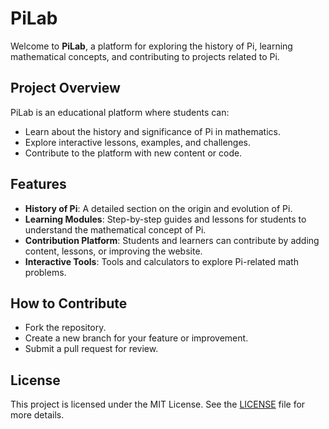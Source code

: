 # PiLab

Welcome to **PiLab**, a platform for exploring the history of Pi, learning mathematical concepts, and contributing to projects related to Pi.

## Project Overview

PiLab is an educational platform where students can:

- Learn about the history and significance of Pi in mathematics.
- Explore interactive lessons, examples, and challenges.
- Contribute to the platform with new content or code.

## Features

- **History of Pi**: A detailed section on the origin and evolution of Pi.
- **Learning Modules**: Step-by-step guides and lessons for students to understand the mathematical concept of Pi.
- **Contribution Platform**: Students and learners can contribute by adding content, lessons, or improving the website.
- **Interactive Tools**: Tools and calculators to explore Pi-related math problems.

## How to Contribute

- Fork the repository.
- Create a new branch for your feature or improvement.
- Submit a pull request for review.

## License

This project is licensed under the MIT License. See the [LICENSE](LICENSE) file for more details.
